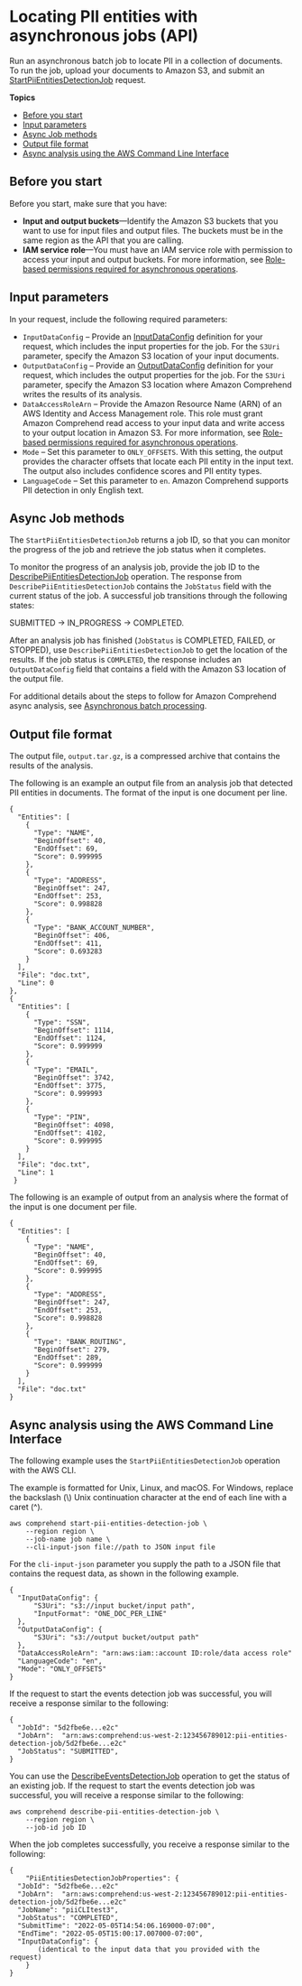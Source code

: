 # Locating PII entities with asynchronous jobs \(API\)<a name="async-pii-api"></a>

Run an asynchronous batch job to locate PII in a collection of documents\. To run the job, upload your documents to Amazon S3, and submit an [StartPiiEntitiesDetectionJob](https://docs.aws.amazon.com/comprehend/latest/APIReference/API_StartPiiEntitiesDetectionJob.html) request\.

**Topics**
+ [Before you start](#detect-pii-before)
+ [Input parameters](#async-pii-api-inputs)
+ [Async Job methods](#async-pii-api-lifecycle)
+ [Output file format](#async-pii-api-outputs)
+ [Async analysis using the AWS Command Line Interface](#async-pii-api-cli)

## Before you start<a name="detect-pii-before"></a>

Before you start, make sure that you have:
+ **Input and output buckets**—Identify the Amazon S3 buckets that you want to use for input files and output files\. The buckets must be in the same region as the API that you are calling\.
+ **IAM service role**—You must have an IAM service role with permission to access your input and output buckets\. For more information, see [Role\-based permissions required for asynchronous operations](access-control-managing-permissions.md#auth-role-permissions)\.

## Input parameters<a name="async-pii-api-inputs"></a>

 In your request, include the following required parameters:
+ `InputDataConfig` – Provide an [InputDataConfig](https://docs.aws.amazon.com/comprehend/latest/APIReference/API_InputDataConfig.html) definition for your request, which includes the input properties for the job\. For the `S3Uri` parameter, specify the Amazon S3 location of your input documents\.
+ `OutputDataConfig` – Provide an [OutputDataConfig](https://docs.aws.amazon.com/comprehend/latest/APIReference/API_OutputDataConfig.html) definition for your request, which includes the output properties for the job\. For the `S3Uri` parameter, specify the Amazon S3 location where Amazon Comprehend writes the results of its analysis\.
+ `DataAccessRoleArn` – Provide the Amazon Resource Name \(ARN\) of an AWS Identity and Access Management role\. This role must grant Amazon Comprehend read access to your input data and write access to your output location in Amazon S3\. For more information, see [Role\-based permissions required for asynchronous operations](access-control-managing-permissions.md#auth-role-permissions)\.
+ `Mode` – Set this parameter to `ONLY_OFFSETS`\. With this setting, the output provides the character offsets that locate each PII entity in the input text\. The output also includes confidence scores and PII entity types\.
+ `LanguageCode` – Set this parameter to `en`\. Amazon Comprehend supports PII detection in only English text\.

## Async Job methods<a name="async-pii-api-lifecycle"></a>

The `StartPiiEntitiesDetectionJob` returns a job ID, so that you can monitor the progress of the job and retrieve the job status when it completes\.

To monitor the progress of an analysis job, provide the job ID to the [DescribePiiEntitiesDetectionJob](https://docs.aws.amazon.com/comprehend/latest/APIReference/API_DescribePiiEntitiesDetectionJob.html) operation\. The response from `DescribePiiEntitiesDetectionJob` contains the `JobStatus` field with the current status of the job\. A successful job transitions through the following states: 

SUBMITTED \-> IN\_PROGRESS \-> COMPLETED\. 

After an analysis job has finished \(`JobStatus` is COMPLETED, FAILED, or STOPPED\), use `DescribePiiEntitiesDetectionJob` to get the location of the results\. If the job status is `COMPLETED`, the response includes an `OutputDataConfig` field that contains a field with the Amazon S3 location of the output file\.

For additional details about the steps to follow for Amazon Comprehend async analysis, see [Asynchronous batch processing](concepts-processing-modes.md#how-async)\.

## Output file format<a name="async-pii-api-outputs"></a>

 The output file, `output.tar.gz`, is a compressed archive that contains the results of the analysis\.

The following is an example an output file from an analysis job that detected PII entities in documents\. The format of the input is one document per line\. 

```
{
  "Entities": [
    {
      "Type": "NAME",
      "BeginOffset": 40,
      "EndOffset": 69,
      "Score": 0.999995
    },
    {
      "Type": "ADDRESS",
      "BeginOffset": 247,
      "EndOffset": 253,
      "Score": 0.998828
    },
    {
      "Type": "BANK_ACCOUNT_NUMBER",
      "BeginOffset": 406,
      "EndOffset": 411,
      "Score": 0.693283
    }
  ],
  "File": "doc.txt",
  "Line": 0
},
{
  "Entities": [
    {
      "Type": "SSN",
      "BeginOffset": 1114,
      "EndOffset": 1124,
      "Score": 0.999999
    },
    {
      "Type": "EMAIL",
      "BeginOffset": 3742,
      "EndOffset": 3775,
      "Score": 0.999993
    },
    {
      "Type": "PIN",
      "BeginOffset": 4098,
      "EndOffset": 4102,
      "Score": 0.999995
    }
  ],
  "File": "doc.txt",
  "Line": 1
 }
```

The following is an example of output from an analysis where the format of the input is one document per file\.

```
{
  "Entities": [
    {
      "Type": "NAME",
      "BeginOffset": 40,
      "EndOffset": 69,
      "Score": 0.999995
    },
    {
      "Type": "ADDRESS",
      "BeginOffset": 247,
      "EndOffset": 253,
      "Score": 0.998828
    },
    {
      "Type": "BANK_ROUTING",
      "BeginOffset": 279,
      "EndOffset": 289,
      "Score": 0.999999
    }
  ],
  "File": "doc.txt"
}
```

## Async analysis using the AWS Command Line Interface<a name="async-pii-api-cli"></a>

The following example uses the `StartPiiEntitiesDetectionJob` operation with the AWS CLI\.

The example is formatted for Unix, Linux, and macOS\. For Windows, replace the backslash \(\\\) Unix continuation character at the end of each line with a caret \(^\)\.

```
aws comprehend start-pii-entities-detection-job \
    --region region \
    --job-name job name \
    --cli-input-json file://path to JSON input file
```

For the `cli-input-json` parameter you supply the path to a JSON file that contains the request data, as shown in the following example\.

```
{
  "InputDataConfig": {
      "S3Uri": "s3://input bucket/input path",
      "InputFormat": "ONE_DOC_PER_LINE"
  },
  "OutputDataConfig": {
      "S3Uri": "s3://output bucket/output path"
  },
  "DataAccessRoleArn": "arn:aws:iam::account ID:role/data access role"
  "LanguageCode": "en",
  "Mode": "ONLY_OFFSETS"     
}
```

If the request to start the events detection job was successful, you will receive a response similar to the following:

```
{
  "JobId": "5d2fbe6e...e2c"
  "JobArn":  "arn:aws:comprehend:us-west-2:123456789012:pii-entities-detection-job/5d2fbe6e...e2c" 
  "JobStatus": "SUBMITTED",   
}
```

You can use the [DescribeEventsDetectionJob](https://docs.aws.amazon.com/comprehend/latest/APIReference/API_DescribeEventsDetectionJob.html) operation to get the status of an existing job\. If the request to start the events detection job was successful, you will receive a response similar to the following:

```
aws comprehend describe-pii-entities-detection-job \
    --region region \
    --job-id job ID
```

When the job completes successfully, you receive a response similar to the following:

```
{
    "PiiEntitiesDetectionJobProperties": {
  "JobId": "5d2fbe6e...e2c"
  "JobArn":  "arn:aws:comprehend:us-west-2:123456789012:pii-entities-detection-job/5d2fbe6e...e2c" 
  "JobName": "piiCLItest3",
  "JobStatus": "COMPLETED",
  "SubmitTime": "2022-05-05T14:54:06.169000-07:00",
  "EndTime": "2022-05-05T15:00:17.007000-07:00",
  "InputDataConfig": {
       (identical to the input data that you provided with the request)
    }
}
```